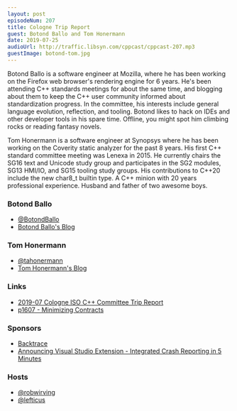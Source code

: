 ```yaml
---
layout: post
episodeNum: 207
title: Cologne Trip Report
guest: Botond Ballo and Tom Honermann
date: 2019-07-25
audioUrl: http://traffic.libsyn.com/cppcast/cppcast-207.mp3
guestImage: botond-tom.jpg
---
```


Botond Ballo is a software engineer at Mozilla, where he has been working on the Firefox web browser's rendering engine for 6 years. He's been attending C++ standards meetings for about the same time, and blogging about them to keep the C++ user community informed about standardization progress. In the committee, his interests include general language evolution, reflection, and tooling. Botond likes to hack on IDEs and other developer tools in his spare time. Offline, you might spot him climbing rocks or reading fantasy novels.

Tom Honermann is a software engineer at Synopsys where he has been working on the Coverity static analyzer for the past 8 years.  His first C++ standard committee meeting was Lenexa in 2015.  He currently chairs the SG16 text and Unicode study group and participates in the SG2 modules, SG13 HMI/IO, and SG15 tooling study groups.  His contributions to C++20 include the new char8_t builtin type.  A C++ minion with 20 years professional experience.  Husband and father of two awesome boys.

### Botond Ballo ###

 - [@BotondBallo](https://twitter.com/BotondBallo)
 - [Botond Ballo's Blog](https://botondballo.wordpress.com/)

### Tom Honermann ###

 - [@tahonermann](https://twitter.com/tahonermann)
 - [Tom Honermann's Blog](http://honermann.net/blog/)

### Links ###

 - [2019-07 Cologne ISO C++ Committee Trip Report](https://www.reddit.com/r/cpp/comments/cfk9de/201907_cologne_iso_c_committee_trip_report_the/)
 - [p1607 - Minimizing Contracts](http://www.open-std.org/jtc1/sc22/wg21/docs/papers/2019/p1607r0.pdf)

### Sponsors ###

- [Backtrace](https://backtrace.io/?utm_source=CppCast&utm_medium=CppCast)
- [Announcing Visual Studio Extension - Integrated Crash Reporting in 5 Minutes](https://backtrace.io/blog/features/visual-studio/)

### Hosts ###

- [@robwirving](https://twitter.com/robwirving)
- [@lefticus](https://twitter.com/lefticus)

